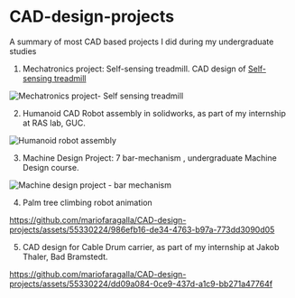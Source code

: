 # CAD-design-projects
A summary of most CAD based projects I did during my undergraduate studies


1. Mechatronics project: Self-sensing treadmill. CAD design of [Self-sensing treadmill](https://www.youtube.com/watch?v=alTh7zANkGQ)


![Mechatronics project- Self sensing treadmill](https://github.com/mariofaragalla/CAD-design-projects/assets/55330224/0fbf308f-d4da-4edb-906a-e7ff9d859285)


2. Humanoid CAD Robot assembly in solidworks, as part of my internship at RAS lab, GUC.


![Humanoid robot assembly](https://github.com/mariofaragalla/CAD-design-projects/assets/55330224/f4d6c437-83b0-4b2a-b3e0-82e52a088a15)


3. Machine Design Project: 7 bar-mechanism , undergraduate Machine Design course.


![Machine design project - bar mechanism](https://github.com/mariofaragalla/CAD-design-projects/assets/55330224/7d90fd12-a8d2-4dfe-961b-c57b3ac61c4b)


4. Palm tree climbing robot animation


https://github.com/mariofaragalla/CAD-design-projects/assets/55330224/986efb16-de34-4763-b97a-773dd3090d05


5. CAD design for Cable Drum carrier, as part of my internship at Jakob Thaler, Bad Bramstedt.


https://github.com/mariofaragalla/CAD-design-projects/assets/55330224/dd09a084-0ce9-437d-a1c9-bb271a47764f
